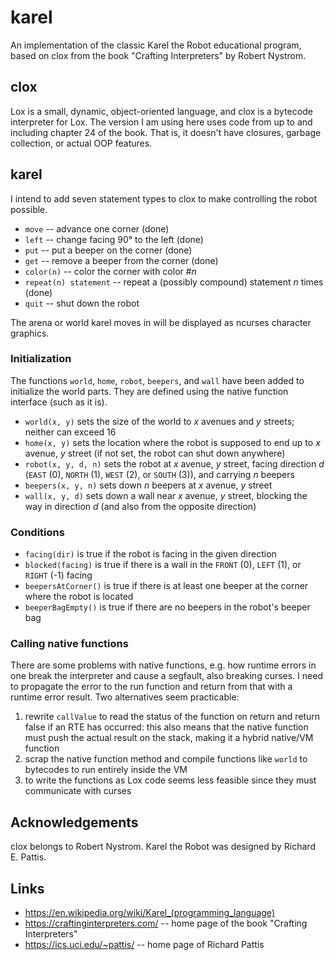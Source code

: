 # karel
An implementation of the classic Karel the Robot educational program, based on clox from the book "Crafting Interpreters" by Robert Nystrom.

## clox
Lox is a small, dynamic, object-oriented language, and clox is a bytecode interpreter for Lox. The version I am using here uses code from up to and including chapter 24 of the book. That is, it doesn't have closures, garbage collection, or actual OOP features.

## karel
I intend to add seven statement types to clox to make controlling the robot possible.

- `move` -- advance one corner (done)
- `left` -- change facing 90° to the left (done)
- `put` -- put a beeper on the corner (done)
- `get` -- remove a beeper from the corner (done)
- `color(n)` -- color the corner with color #_n_
- `repeat(n) statement` -- repeat a (possibly compound) statement _n_ times (done)
- `quit` -- shut down the robot

The arena or world karel moves in will be displayed as ncurses character graphics.

### Initialization
The functions `world`, `home`, `robot`, `beepers`, and `wall` have been added to initialize the world parts. They are defined using the native function interface (such as it is).
- `world(x, y)` sets the size of the world to _x_ avenues and _y_ streets; neither can exceed 16
- `home(x, y)` sets the location where the robot is supposed to end up to _x_ avenue, _y_ street (if not set, the robot can shut down anywhere)
- `robot(x, y, d, n)` sets the robot at _x_ avenue, _y_ street, facing direction _d_ (`EAST` (0), `NORTH` (1), `WEST` (2), or `SOUTH` (3)), and carrying _n_ beepers
- `beepers(x, y, n)` sets down _n_ beepers at _x_ avenue, _y_ street
- `wall(x, y, d)` sets down a wall near _x_ avenue, _y_ street, blocking the way in direction _d_ (and also from the opposite direction)

### Conditions
- `facing(dir)` is true if the robot is facing in the given direction
- `blocked(facing)` is true if there is a wall in the `FRONT` (0), `LEFT` (1), or `RIGHT` (-1) facing
- `beepersAtCorner()` is true if there is at least one beeper at the corner where the robot is located
- `beeperBagEmpty()` is true if there are no beepers in the robot's beeper bag

### Calling native functions
There are some problems with native functions, e.g. how runtime errors in one break the interpreter and cause a segfault, also breaking curses. I need to propagate the error to the run function and return from that with a runtime error result. Two alternatives seem practicable:
1. rewrite `callValue` to read the status of the function on return and return false if an RTE has occurred: this also means that the native function must push the actual result on the stack, making it a hybrid native/VM function
2. scrap the native function method and compile functions like `world` to bytecodes to run entirely inside the VM
3. to write the functions as Lox code seems less feasible since they must communicate with curses

## Acknowledgements
clox belongs to Robert Nystrom. Karel the Robot was designed by Richard E. Pattis. 

## Links
- https://en.wikipedia.org/wiki/Karel_(programming_language)
- https://craftinginterpreters.com/ -- home page of the book "Crafting Interpreters"
- https://ics.uci.edu/~pattis/ -- home page of Richard Pattis
